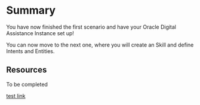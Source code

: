 # Summary
You have now finished the first scenario and have your Oracle Digital Assistance Instance set up!

You can now move to the next one, where you will create an Skill and define Intents and Entities.

## Resources

To be completed

[test link](https://www.avanttic.com)